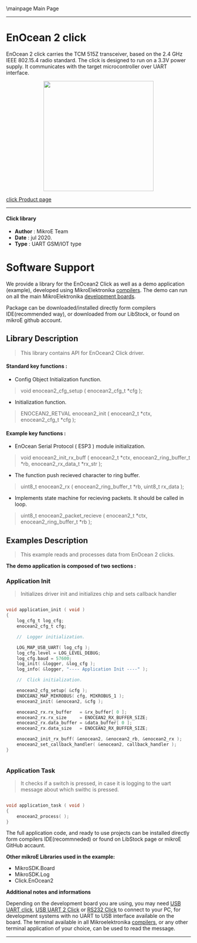 \mainpage Main Page
 
---
# EnOcean 2 click

EnOcean 2 click carries the TCM 515Z transceiver, based on the 2.4 GHz IEEE 802.15.4 radio standard. The click is designed to run on a 3.3V power supply. It communicates with the target microcontroller over UART interface.

<p align="center">
  <img src="https://download.mikroe.com/images/click_for_ide/enocean2_click.png" height=300px>
</p>

[click Product page](<https://www.mikroe.com/enocean-2-click>)

---


#### Click library 

- **Author**        : MikroE Team
- **Date**          : jul 2020.
- **Type**          : UART GSM/IOT type


# Software Support

We provide a library for the EnOcean2 Click 
as well as a demo application (example), developed using MikroElektronika 
[compilers](https://shop.mikroe.com/compilers). 
The demo can run on all the main MikroElektronika [development boards](https://shop.mikroe.com/development-boards).

Package can be downloaded/installed directly form compilers IDE(recommended way), or downloaded from our LibStock, or found on mikroE github account. 

## Library Description

> This library contains API for EnOcean2 Click driver.

#### Standard key functions :

- Config Object Initialization function.
> void enocean2_cfg_setup ( enocean2_cfg_t *cfg ); 
 
- Initialization function.
> ENOCEAN2_RETVAL enocean2_init ( enocean2_t *ctx, enocean2_cfg_t *cfg );


#### Example key functions :

- EnOcean Serial Protocol ( ESP3 ) module initialization.
> void enocean2_init_rx_buff ( enocean2_t *ctx, enocean2_ring_buffer_t *rb, enocean2_rx_data_t *rx_str );
 
- The function push recieved character to ring buffer.
> uint8_t enocean2_rx ( enocean2_ring_buffer_t *rb, uint8_t rx_data );

- Implements state machine for recieving packets. It should be called in loop.
> uint8_t enocean2_packet_recieve ( enocean2_t *ctx, enocean2_ring_buffer_t *rb );

## Examples Description

> This example reads and processes data from EnOcean 2 clicks.

**The demo application is composed of two sections :**

### Application Init 

> Initializes driver init and initializes chip and sets callback handler

```c

void application_init ( void )
{
    log_cfg_t log_cfg;
    enocean2_cfg_t cfg;

    //  Logger initialization.

    LOG_MAP_USB_UART( log_cfg );
    log_cfg.level = LOG_LEVEL_DEBUG;
    log_cfg.baud = 57600;
    log_init( &logger, &log_cfg );
    log_info( &logger, "---- Application Init ----" );

    //  Click initialization.

    enocean2_cfg_setup( &cfg );
    ENOCEAN2_MAP_MIKROBUS( cfg, MIKROBUS_1 );
    enocean2_init( &enocean2, &cfg );

    enocean2_rx.rx_buffer   = &rx_buffer[ 0 ];
    enocean2_rx.rx_size     = ENOCEAN2_RX_BUFFER_SIZE;
    enocean2_rx.data_buffer = &data_buffer[ 0 ];
    enocean2_rx.data_size   = ENOCEAN2_RX_BUFFER_SIZE;

    enocean2_init_rx_buff( &enocean2, &enocean2_rb, &enocean2_rx );
    enocean2_set_callback_handler( &enocean2, callback_handler );
}
  
```

### Application Task

> It checks if a switch is pressed, 
> in case it is logging to the uart message about which swithc is pressed.

```c

void application_task ( void )
{
    enocean2_process( );
}  

```

The full application code, and ready to use projects can be  installed directly form compilers IDE(recommneded) or found on LibStock page or mikroE GitHub accaunt.

**Other mikroE Libraries used in the example:** 

- MikroSDK.Board
- MikroSDK.Log
- Click.EnOcean2

**Additional notes and informations**

Depending on the development board you are using, you may need 
[USB UART click](https://shop.mikroe.com/usb-uart-click), 
[USB UART 2 Click](https://shop.mikroe.com/usb-uart-2-click) or 
[RS232 Click](https://shop.mikroe.com/rs232-click) to connect to your PC, for 
development systems with no UART to USB interface available on the board. The 
terminal available in all Mikroelektronika 
[compilers](https://shop.mikroe.com/compilers), or any other terminal application 
of your choice, can be used to read the message.



---
